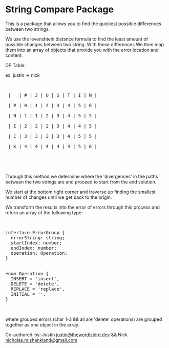 # String Compare Package

This is a package that allows you to find the quickest possible differences between two strings.

We use the levenshtein distance formula to find the least amount of possible changes between two string. With these differences
We then map them into an array of objects that provide you with the error location and content.

DP Table:

ex:
justin -> nick
<br />

<pre>
<br />
 |   | # | J | U | S | T | I | N |<br />
 | # | 0 | 1 | 2 | 3 | 4 | 5 | 6 |<br />
 | N | 1 | 1 | 2 | 3 | 4 | 5 | 5 |<br />
 | I | 2 | 2 | 2 | 3 | 4 | 4 | 5 |<br />
 | C | 3 | 3 | 3 | 3 | 4 | 5 | 5 |<br />
 | K | 4 | 4 | 4 | 4 | 4 | 5 | 6 |<br />
 </pre>
 <br />

Through this method we determine where the 'divergences' in the paths between the two strings are 
and proceed to start from the end solution.

We start at the bottom right corner and traverse up finding the smallest number of changes until
we get back to the origin.

We transform the results into the error of errors through this process and return an array of the 
following type:

<pre>
<br />
interface ErrorGroup {
  errorString: string;
  startIndex: number;
  endIndex: number;
  operation: Operation;
}
<br />
enum Operation {
  INSERT = 'insert',
  DELETE = 'delete',
  REPLACE = 'replace',
  INITIAL = '',
}
<br />
</pre>

where grouped errors (char 1-3 && all are 'delete' operations) are grouped together as one 
object in the array. 


Co-authored-by: Justin <justin@thewordisbird.dev> && Nick <nicholas.m.shankland@gmail.com>
